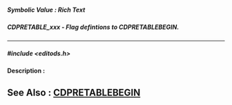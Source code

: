 ##### Symbolic Value : Rich Text
##### CDPRETABLE_xxx - Flag defintions to CDPRETABLEBEGIN.
---
##### #include <editods.h>
**Description :**

**See Also :**
[CDPRETABLEBEGIN](D:/md_files/CDPRETABLEBEGIN.md)
---
